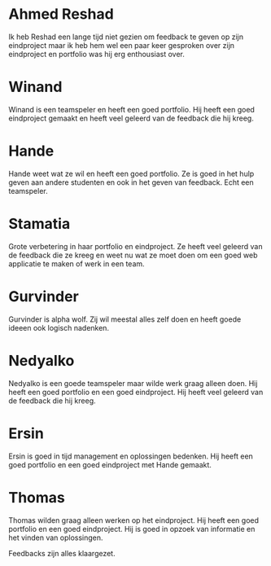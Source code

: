 # Ahmed Reshad

Ik heb Reshad een lange tijd niet gezien om feedback te geven op zijn eindproject maar ik heb hem wel een paar keer gesproken over zijn eindproject en portfolio was hij erg enthousiast over.

# Winand
Winand is een teamspeler en heeft een goed portfolio. Hij heeft een goed eindproject gemaakt en heeft veel geleerd van de feedback die hij kreeg.

# Hande
Hande weet wat ze wil en heeft een goed portfolio. Ze is goed in het hulp geven aan andere studenten en ook in het geven van feedback. Echt een teamspeler.

# Stamatia
Grote verbetering in haar portfolio en eindproject. Ze heeft veel geleerd van de feedback die ze kreeg en weet nu wat ze moet doen om een goed web applicatie te maken of werk in een team.

# Gurvinder
Gurvinder is alpha wolf. Zij wil meestal alles zelf doen en heeft goede ideeen ook logisch nadenken.

# Nedyalko
Nedyalko is een goede teamspeler maar wilde werk graag alleen doen. Hij heeft een goed portfolio en een goed eindproject. Hij heeft veel geleerd van de feedback die hij kreeg.

# Ersin
Ersin is goed in tijd management en oplossingen bedenken. Hij heeft een goed portfolio en een goed eindproject met Hande gemaakt.

# Thomas
Thomas wilden graag alleen werken op het eindproject. Hij heeft een goed portfolio en een goed eindproject. Hij is goed in opzoek van informatie en het vinden van oplossingen.

Feedbacks zijn alles klaargezet.
